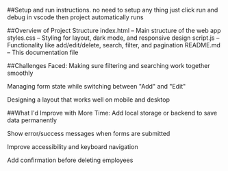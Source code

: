 ##Setup and run instructions.
no need to setup any thing just click run and debug in vscode then project automatically runs 

##Overview of Project Structure
index.html – Main structure of the web app
styles.css – Styling for layout, dark mode, and responsive design
script.js – Functionality like add/edit/delete, search, filter, and pagination
README.md – This documentation file

##Challenges Faced:
Making sure filtering and searching work together smoothly

Managing form state while switching between "Add" and "Edit"

Designing a layout that works well on mobile and desktop

##What I'd Improve with More Time:
Add local storage or backend to save data permanently

Show error/success messages when forms are submitted

Improve accessibility and keyboard navigation

Add confirmation before deleting employees
